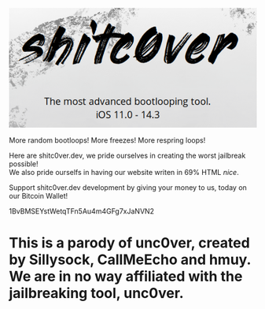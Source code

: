 ![](shit.png)



More random bootloops!
More freezes!
More respring loops!

Here are shitc0ver.dev, we pride ourselves in creating the worst jailbreak possible!</br>
We also pride ourselfs in having our website writen in 69% HTML *nice*.



Support shitc0ver.dev development by giving your money to us, today on our Bitcoin Wallet!

1BvBMSEYstWetqTFn5Au4m4GFg7xJaNVN2




# This is a parody of unc0ver, created by Sillysock, CallMeEcho and hmuy. We are in no way affiliated with the jailbreaking tool, unc0ver.
